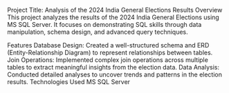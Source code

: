 Project Title: Analysis of the 2024 India General Elections Results
Overview
This project analyzes the results of the 2024 India General Elections using MS SQL Server. It focuses on demonstrating SQL skills through data manipulation, schema design, and advanced query techniques.

Features
Database Design: Created a well-structured schema and ERD (Entity-Relationship Diagram) to represent relationships between tables.
Join Operations: Implemented complex join operations across multiple tables to extract meaningful insights from the election data.
Data Analysis: Conducted detailed analyses to uncover trends and patterns in the election results.
Technologies Used
MS SQL Server
